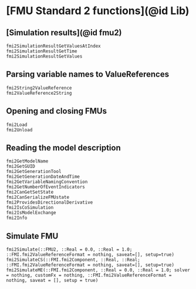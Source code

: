 # [FMU Standard 2 functions](@id Lib)

## [Simulation results](@id fmu2)

```@docs
fmi2SimulationResultGetValuesAtIndex
fmi2SimulationResultGetTime
fmi2SimulationResultGetValues
```

## Parsing variable names to ValueReferences

```@docs
fmi2String2ValueReference
fmi2ValueReference2String
```

## Opening and closing FMUs

```@docs
fmi2Load
fmi2Unload
```

## Reading the model description
```@docs
fmi2GetModelName
fmi2GetGUID
fmi2GetGenerationTool
fmi2GetGenerationDateAndTime
fmi2GetVariableNamingConvention
fmi2GetNumberOfEventIndicators
fmi2CanGetSetState
fmi2CanSerializeFMUstate
fmi2ProvidesDirectionalDerivative
fmi2IsCoSimulation
fmi2IsModelExchange
fmi2Info
```
## Simulate FMU

```@docs
fmi2Simulate(::FMU2, ::Real = 0.0, ::Real = 1.0; ::FMI.fmi2ValueReferenceFormat = nothing, saveat=[], setup=true)
fmi2SimulateCS(::FMI.fmi2Component, ::Real, ::Real; ::FMI.fmi2ValueReferenceFormat = nothing, saveat=[], setup=true)
fmi2SimulateME(::FMI.fmi2Component, ::Real = 0.0, ::Real = 1.0; solver = nothing, customFx = nothing, ::FMI.fmi2ValueReferenceFormat = nothing, saveat = [], setup = true)

```
